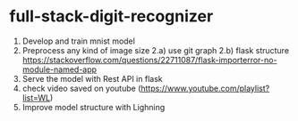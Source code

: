 # full-stack-digit-recognizer

1) Develop and train mnist model
2) Preprocess any kind of image size
2.a) use git graph
2.b) flask structure https://stackoverflow.com/questions/22711087/flask-importerror-no-module-named-app
3) Serve the model with Rest API in flask
4) check video saved on youtube (https://www.youtube.com/playlist?list=WL)
5) Improve model structure with Lighning
